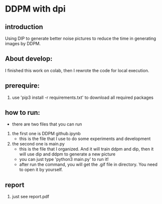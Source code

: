 # DDPM with dpi
## introduction
Using DIP to generate better noise pictures to reduce the time in generating images by DDPM.
## About develop:
I finished this work on colab, then I rewrote the code for local execution.
## prerequire:
1. use 'pip3 install -r requirements.txt' to download all required packages

## how to run:
* there are two files that you can run
1. the first one is DDPM github.ipynb
    * this is the file that I use to do some experiments and development
2. the second one is main.py
    * this is the file that I organized. And it will train ddpm and dip, then it will use dip and ddpm to generate a new picture
    * you can just type 'python3 main.py' to run it!
    * after run the command, you will get the .gif file in directory. You need to open it by yourself.

## report
1. just see report.pdf